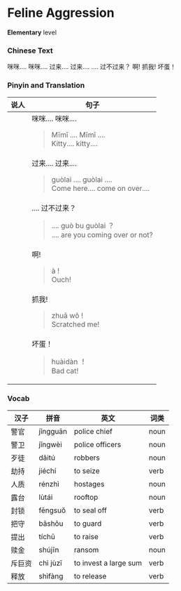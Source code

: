 # Feline Aggression
**Elementary** level
### Chinese Text
咪咪.... 咪咪....
过来.... 过来....
.... 过不过来？
啊!
抓我!
坏蛋！

### Pinyin and Translation
|说人|句子|
|----|----|
||咪咪.... 咪咪....<blockquote>Mīmī .... Mīmī ....<br />Kitty.... kitty....</blockquote>|
||过来.... 过来....<blockquote>guòlai .... guòlai ....<br />Come here.... come on over....</blockquote>|
||.... 过不过来？<blockquote>.... guò bu guòlai ？<br />.... are you coming over or not?</blockquote>|
||啊!<blockquote>à !<br />Ouch!</blockquote>|
||抓我!<blockquote>zhuā wǒ !<br />Scratched me!</blockquote>|
||坏蛋！<blockquote>huàidàn ！<br />Bad cat!</blockquote>|
### Vocab
|汉子|拼音|英文|词类|
|----|----|----|----|
|警官|jǐngguān|police chief|noun|
|警卫|jǐngwèi|police officers|noun|
|歹徒|dǎitú|robbers|noun|
|劫持|jiéchí|to seize|verb|
|人质|rénzhì|hostages|noun|
|露台|lùtái|rooftop|noun|
|封锁|fēngsuǒ|to seal off|verb|
|把守|bǎshǒu|to guard|verb|
|提出|tíchū|to raise|verb|
|赎金|shújīn|ransom|noun|
|斥巨资|chì jùzī|to invest a large sum|verb|
|释放|shìfàng|to release|verb|